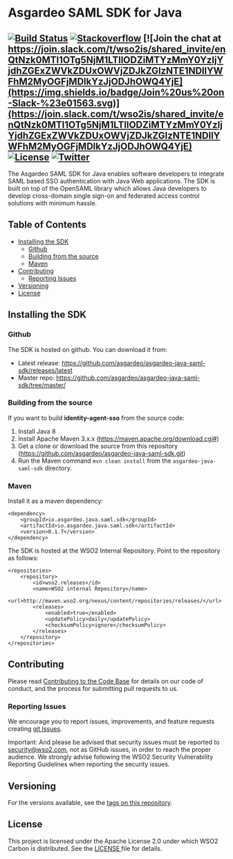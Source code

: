 # Asgardeo SAML SDK for Java

[![Build Status](https://img.shields.io/jenkins/build?jobUrl=https%3A%2F%2Fwso2.org%2Fjenkins%2Fjob%2Fasgardeo%2Fjob%2Fasgardeo-java-saml-sdk%2F&style=flat)](https://wso2.org/jenkins/job/asgardeo/job/asgardeo-java-saml-sdk/)
[![Stackoverflow](https://img.shields.io/badge/Ask%20for%20help%20on-Stackoverflow-orange)](https://stackoverflow.com/questions/tagged/wso2is)
[![Join the chat at https://join.slack.com/t/wso2is/shared_invite/enQtNzk0MTI1OTg5NjM1LTllODZiMTYzMmY0YzljYjdhZGExZWVkZDUxOWVjZDJkZGIzNTE1NDllYWFhM2MyOGFjMDlkYzJjODJhOWQ4YjE](https://img.shields.io/badge/Join%20us%20on-Slack-%23e01563.svg)](https://join.slack.com/t/wso2is/shared_invite/enQtNzk0MTI1OTg5NjM1LTllODZiMTYzMmY0YzljYjdhZGExZWVkZDUxOWVjZDJkZGIzNTE1NDllYWFhM2MyOGFjMDlkYzJjODJhOWQ4YjE)
[![License](https://img.shields.io/badge/License-Apache%202.0-blue.svg)](https://github.com/wso2/product-is/blob/master/LICENSE)
[![Twitter](https://img.shields.io/twitter/follow/wso2.svg?style=social&label=Follow)](https://twitter.com/intent/follow?screen_name=wso2)
---

The Asgardeo SAML SDK for Java enables software developers to integrate SAML based SSO authentication with Java Web
 applications. The SDK is built on top of the OpenSAML library which allows Java developers to develop cross-domain
  single sign-on and federated access control solutions with minimum hassle.

## Table of Contents
- [Installing the SDK](#installing-the-sdk)
  * [Github](#github)
  * [Building from the source](#building-from-the-source)
  * [Maven](#maven)
- [Contributing](#contributing)
  * [Reporting Issues](#reporting-issues)
- [Versioning](#versioning)
- [License](#license)

## Installing the SDK

### Github
The SDK is hosted on github. You can download it from:
- Latest release: https://github.com/asgardeo/asgardeo-java-saml-sdk/releases/latest
- Master repo: https://github.com/asgardeo/asgardeo-java-saml-sdk/tree/master/

### Building from the source

If you want to build **identity-agent-sso** from the source code:

1. Install Java 8
2. Install Apache Maven 3.x.x (https://maven.apache.org/download.cgi#)
3. Get a clone or download the source from this repository (https://github.com/asgardeo/asgardeo-java-saml-sdk.git)
4. Run the Maven command ``mvn clean install`` from the ``asgardeo-java-saml-sdk`` directory.

### Maven

Install it as a maven dependency:
```
<dependency>
    <groupId>io.asgardeo.java.saml.sdk</groupId>
    <artifactId>io.asgardeo.java.saml.sdk</artifactId>
    <version>0.1.7</version>
</dependency>
```
The SDK is hosted at the WSO2 Internal Repository. Point to the repository as follows:


```
<repositories>
    <repository>
        <id>wso2.releases</id>
        <name>WSO2 internal Repository</name>
        <url>http://maven.wso2.org/nexus/content/repositories/releases/</url>
        <releases>
            <enabled>true</enabled>
            <updatePolicy>daily</updatePolicy>
            <checksumPolicy>ignore</checksumPolicy>
        </releases>
    </repository>
</repositories>
```

## Contributing

Please read [Contributing to the Code Base](http://wso2.github.io/) for details on our code of conduct, and the
 process for submitting pull requests to us.
 
### Reporting Issues
We encourage you to report issues, improvements, and feature requests creating [git Issues](https://github.com/wso2-extensions/identity-samples-dotnet/issues).

Important: And please be advised that security issues must be reported to security@wso2.com, not as GitHub issues, 
in order to reach the proper audience. We strongly advise following the WSO2 Security Vulnerability Reporting Guidelines
 when reporting the security issues.

## Versioning

For the versions available, see the [tags on this repository](https://github.com/asgardeo/asgardeo-java-saml-sdk/tags). 

## License

This project is licensed under the Apache License 2.0 under which WSO2 Carbon is distributed. See the [LICENSE
](LICENSE) file for details.

